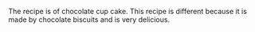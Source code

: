 The recipe is of chocolate cup cake. This recipe is different because it is made by chocolate biscuits 
and is very delicious.